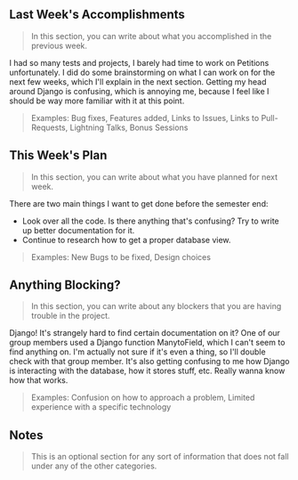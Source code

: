 ## Last Week's Accomplishments

> In this section, you can write about what you accomplished in the previous week.

I had so many tests and projects, I barely had time to work on Petitions unfortunately. I did do some brainstorming on what I can work on for the next few weeks, which I'll explain in the next section. Getting my head around Django is confusing, which is annoying me, because I feel like I should be way more familiar with it at this point.

> Examples:
> Bug fixes, Features added, Links to Issues, Links to Pull-Requests, Lightning Talks, Bonus Sessions

## This Week's Plan

> In this section, you can write about what you have planned for next week.

There are two main things I want to get done before the semester end:
- Look over all the code. Is there anything that's confusing? Try to write up better documentation for it.
- Continue to research how to get a proper database view.

> Examples: New Bugs to be fixed, Design choices

## Anything Blocking?

> In this section, you can write about any blockers that you are having trouble in the project.

Django! It's strangely hard to find certain documentation on it? One of our group members used a Django function ManytoField, which I can't seem to find anything on. I'm actually not sure if it's even a thing, so I'll double check with that group member. It's also getting confusing to me how Django is interacting with the database, how it stores stuff, etc. Really wanna know how that works.

> Examples: Confusion on how to approach a problem, Limited experience with a specific technology

## Notes

> This is an optional section for any sort of information that does not fall under any of the other categories.
